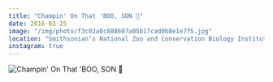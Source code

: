 ```yaml
---
title: "Champin' On That 'BOO, SON 🐼"
date: 2016-03-25
image: "/img/photo/f3c02a0c888607a05b17cad0b8e1e7f5.jpg"
location: "Smithsonian’s National Zoo and Conservation Biology Institute"
instagram: true
---
```


![Champin' On That 'BOO, SON 🐼](/img/photo/f3c02a0c888607a05b17cad0b8e1e7f5.jpg)
